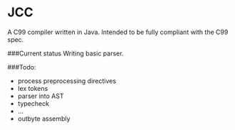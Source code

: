 JCC
===

A C99 compiler written in Java.
Intended to be fully compliant with the C99 spec.


###Current status 
Writing basic parser.

###Todo:
- process preprocessing directives
- lex tokens
- parser into AST
- typecheck
- ...
- outbyte assembly
  
